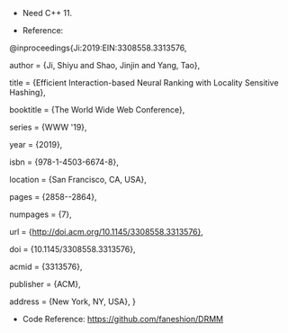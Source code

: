 * Need C++ 11.

* Reference:

@inproceedings{Ji:2019:EIN:3308558.3313576,

 author = {Ji, Shiyu and Shao, Jinjin and Yang, Tao},

 title = 
  {Efficient Interaction-based Neural Ranking with Locality Sensitive Hashing},

 booktitle = {The World Wide Web Conference},

 series = {WWW '19},

 year = {2019},

 isbn = {978-1-4503-6674-8},

 location = {San Francisco, CA, USA},

 pages = {2858--2864},

 numpages = {7},

 url = {http://doi.acm.org/10.1145/3308558.3313576},

 doi = {10.1145/3308558.3313576},

 acmid = {3313576},

 publisher = {ACM},

 address = {New York, NY, USA},
} 

* Code Reference: https://github.com/faneshion/DRMM

